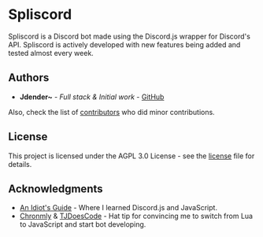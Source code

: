 # Spliscord
Spliscord is a Discord bot made using the Discord.js wrapper for Discord's API. Spliscord is actively developed with new features being added and tested almost every week.

## Authors

* **Jdender~** - *Full stack & Initial work* - [GitHub](https://github.com/jdenderplays)

Also, check the list of [contributors](https://github.com/jdenderplays/Spliscord/contributors) who did minor contributions.

## License

This project is licensed under the AGPL 3.0 License - see the [license](LICENSE) file for details.

## Acknowledgments

* [An Idiot's Guide](https://anidiots.guide/) - Where I learned Discord.js and JavaScript.
* [Chronmly](https://github.com/Chronomly) & [TJDoesCode](https://github.com/TJDoesCode) - Hat tip for convincing me to switch from Lua to JavaScript and start bot developing.